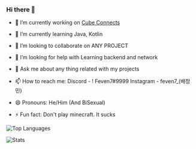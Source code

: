 ### Hi there 👋



- 🔭 I’m currently working on [Cube Connects](https://github.com/cube1dev)
- 🌱 I’m currently learning Java, Kotlin
- 👯 I’m looking to collaborate on ANY PROJECT
- 🤔 I’m looking for help with Learning backend and network
- 💬 Ask me about any thing related with my projects
- 📫 How to reach me: 
  Discord - ! Feven7#9999
  Instagram - feven7_(배정민)

- 😄 Pronouns: He/Him (And BiSexual)
- ⚡ Fun fact: Don't play minecraft. It sucks 

![Top Languages](https://github-readme-stats.vercel.app/api/top-langs/?username=Feven7)

![Stats](https://github-readme-stats.vercel.app/api?username=Feven7&show_icons=true&theme=radical)
